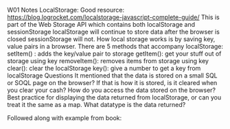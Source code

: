 W01 Notes 
LocalStorage: 
Good resource: https://blog.logrocket.com/localstorage-javascript-complete-guide/
This is part of the Web Storage API which contains both localStorage and sessionStorage
localStorage will continue to store data after the browser is closed sessionStorage will not. 
How local storage works is by saving key, value pairs in a browser. 
There are 5 methods that accompany localStorage:
setItem() : adds the key/value pair to storage
getItem(): get your stuff out of storage using key
removeItem(): removes items from storage using key
clear(): clear the localStorage
key(): give a number to get a key from localStorage
Questions
It mentioned that the data is stored on a small SQL or SOQL page on the browser?
If that is how it is stored, is it cleared when you clear your cash?
How do you access the data stored on the browser?
Best practice for displaying the data returned from localStorage, or can you treat it the same as a map. 
What datatype is the data returned?
  


Followed along with example from book:
<!DOCTYPE html>
<html>
    <head>
        <title>Story Writer</title>
        <script>
            function loadStory(){
                var storyName = document.getElementById("title").value
                var storyHTML = localStorage.getItem(storyName)
                document.getElementById("story_editor").value = storyHTML
            }
             function saveStory(){
                var storyName = document.getElementById("title").value
                var storyHTML = document.getElementById("story_editor").value
                window.localStorage.setItem(storyName, storyHTML)
 
            } 
            function displayStory(){
                var storyHTML = document.getElementById("story_editor").value
                var storyTitle = document.getElementById("title").value
                document.getElementById("display").innerHTML = storyTitle + ": " + storyHTML 
 
            }
        </script>
        <style>
            body{
                display: flex;
                flex-wrap: wrap;
                flex-direction: column;
            }
            textarea{
                width: 80vw;
                height: 50vw;
                background-color: rgb(205, 245, 231);
                justify-self: center;
                align-self: center;
                margin: 3%;
                
            }
            .buttons{
                align-self: center;
            }
            header{
                text-align: center;
            }
 
        </style>
    </head>
    <body>
        <header>
            <h1>Story Editor</h1><hr>
        </header>
        <div class="titleInput">
            <label for="title">Story Name: </label>
            <input type="text" id="title" name="title"><br> 
        </div>        
        <section class="buttons">
            <button onclick="loadStory()" id="edit" type="button">Edit</button>
            <button onclick="saveStory()" id="save" type="button">Save</button>
            <button onclick="displayStory()" id="btn_display" type="button">Display</button>
        </section>
        <textarea id="story_editor" placeholder="Start your story here."></textarea>
        <div id="display"></div>
 
    </body>
</html>


